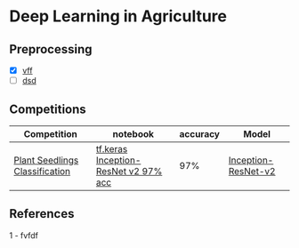 # Deep Learning in Agriculture

## Preprocessing 
- [x] [vff](dfdf)
- [ ] [dsd](dedede)

## Competitions

  Competition |notebook  | accuracy | Model 
--- | --- | --- | ---
[Plant Seedlings Classification](https://www.kaggle.com/c/plant-seedlings-classification)  | [tf.keras Inception-ResNet v2 97% acc](https://www.kaggle.com/aithammadiabdellatif/tf-keras-inception-resnet-v2-97-acc/edit) | 97% | [Inception-ResNet-v2](https://paperswithcode.com/method/inception-resnet-v2)

## References

1 - fvfdf
